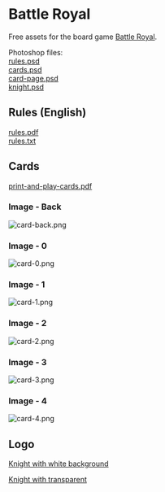 # Battle Royal

Free assets for the board game [Battle Royal](https://boardgamegeek.com/boardgame/32061/battle-royal).

Photoshop files:<br/>
[rules.psd](/rules.psd)<br/>
[cards.psd](/cards.psd)<br/>
[card-page.psd](/card-page.psd)<br/>
[knight.psd](/knight.psd)

## Rules (English)

[rules.pdf](/rules.pdf)<br/>
[rules.txt](/rules.txt)

## Cards

[print-and-play-cards.pdf](/cards.pdf)

### Image - Back
![card-back.png](img/card-back.png)
### Image - 0
![card-0.png](img/grey-border/card-0.png)
### Image - 1
![card-1.png](img/grey-border/card-1.png)
### Image - 2
![card-2.png](img/grey-border/card-2.png)
### Image - 3
![card-3.png](img/grey-border/card-3.png)
### Image - 4
![card-4.png](img/grey-border/card-4.png)

## Logo

[Knight with white background](/img/knight-white.png)

[Knight with transparent](/img/knight-transparent.png)
